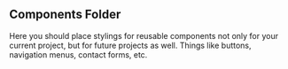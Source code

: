 ## Components Folder

Here you should place stylings for reusable components not only for your current project, but for future projects as well. Things like buttons, navigation menus, contact forms, etc.
